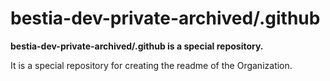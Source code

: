 # bestia-dev-private-archived/.github

**bestia-dev-private-archived/.github is a special repository.**

It is a special repository for creating the readme of the Organization.  
